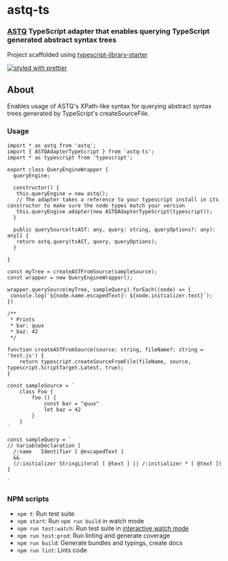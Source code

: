 # astq-ts

### [ASTQ](https://github.com/rse/astq) TypeScript adapter that enables querying TypeScript generated abstract syntax trees

Project scaffolded using [typescript-library-starter](https://github.com/alexjoverm/typescript-library-starter)

[![styled with prettier](https://img.shields.io/badge/styled_with-prettier-ff69b4.svg)](https://github.com/prettier/prettier)

## About

Enables usage of ASTQ's XPath-like syntax for querying abstract syntax trees generated by TypeScript's createSourceFile.


### Usage

```
import * as astq from 'astq';
import { ASTQAdapterTypeScript } from 'astq-ts';
import * as typescript from 'typescript';

export class QueryEngineWrapper {
  queryEngine;

  constructor() {
   this.queryEngine = new astq();
   // The adapter takes a reference to your typescript install in its constructor to make sure the node types match your version
   this.queryEngine.adapter(new ASTQAdapterTypeScript(typescript));
  }

  public querySource(tsAST: any, query: string, queryOptions?: any): any[] {
   return astq.query(tsAST, query, queryOptions);
  }

}

const myTree = createASTFromSource(sampleSource);
const wrapper = new QueryEngineWrapper();

wrapper.querySource(myTree, sampleQuery).forEach((node) => {
 console.log(`${node.name.escapedText}: ${node.initializer.text}`);
})

/**
 * Prints
 * bar: quux
 * baz: 42
 */

function createASTFromSource(source: string, fileName?: string = 'test.js') {
    return typescript.createSourceFromFile(fileName, source, typescript.ScriptTarget.Latest, true);
}

const sampleSource = `
    class Foo {
        foo () {
            const bar = "quux"
            let baz = 42
        }
    }
`

const sampleQuery = `
// VariableDeclaration [
  /:name   Identifier [ @escapedText ]
  &&
  (/:initializer StringLiteral [ @text ] || /:initializer * [ @text ])
]

`
```
### NPM scripts

- `npm t`: Run test suite
- `npm start`: Run `npm run build` in watch mode
- `npm run test:watch`: Run test suite in [interactive watch mode](http://facebook.github.io/jest/docs/cli.html#watch)
- `npm run test:prod`: Run linting and generate coverage
- `npm run build`: Generate bundles and typings, create docs
- `npm run lint`: Lints code


